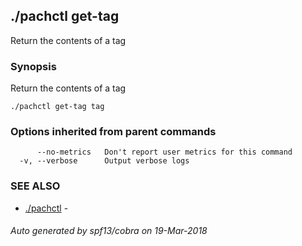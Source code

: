 ## ./pachctl get-tag

Return the contents of a tag

### Synopsis


Return the contents of a tag

```
./pachctl get-tag tag
```

### Options inherited from parent commands

```
      --no-metrics   Don't report user metrics for this command
  -v, --verbose      Output verbose logs
```

### SEE ALSO
* [./pachctl](./pachctl.md)	 - 

###### Auto generated by spf13/cobra on 19-Mar-2018
